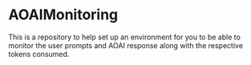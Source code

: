 # AOAIMonitoring
This is a repository to help set up an environment for you to be able to monitor the user prompts and AOAI response along with the respective tokens consumed.
